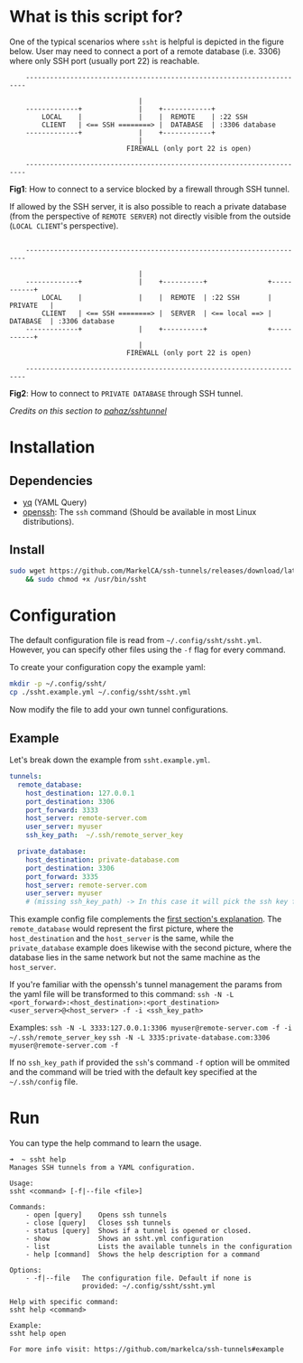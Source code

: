# What is this script for?
One of the typical scenarios where ``ssht`` is helpful is depicted in the figure below. User may need to connect a port of a remote database (i.e. 3306) where only SSH port (usually port 22) is reachable.

```
    ----------------------------------------------------------------------

                                |
    -------------+              |    +------------+
        LOCAL    |              |    |  REMOTE    | :22 SSH
        CLIENT   | <== SSH ========> |  DATABASE  | :3306 database
    -------------+              |    +------------+
                                |
                             FIREWALL (only port 22 is open)

    ----------------------------------------------------------------------
```
**Fig1**: How to connect to a service blocked by a firewall through SSH tunnel.

If allowed by the SSH server, it is also possible to reach a private database (from the perspective of ``REMOTE SERVER``) not directly visible from the outside (``LOCAL CLIENT``'s perspective). 
```

    ----------------------------------------------------------------------

                                |
    -------------+              |    +----------+               +-----------+
        LOCAL    |              |    |  REMOTE  | :22 SSH       | PRIVATE   |
        CLIENT   | <== SSH ========> |  SERVER  | <== local ==> | DATABASE  | :3306 database
    -------------+              |    +----------+               +-----------+
                                |
                             FIREWALL (only port 22 is open)

    ----------------------------------------------------------------------
```
**Fig2**: How to connect to ``PRIVATE DATABASE`` through SSH tunnel.

*Credits on this section to [pahaz/sshtunnel](https://github.com/pahaz/sshtunnel)*
# Installation
## Dependencies
- [yq](https://github.com/mikefarah/yq) (YAML Query)
- [openssh](https://www.openssh.com): The `ssh` command (Should be available in most Linux distributions).

## Install
```bash
sudo wget https://github.com/MarkelCA/ssh-tunnels/releases/download/latest/ssht -O /usr/bin/ssht \
    && sudo chmod +x /usr/bin/ssht
```

# Configuration
The default configuration file is read from `~/.config/ssht/ssht.yml`. However, you can specify other files using the `-f` flag for every command.

To create your configuration copy the example yaml:
```bash
mkdir -p ~/.config/ssht/
cp ./ssht.example.yml ~/.config/ssht/ssht.yml
```
Now modify the file to add your own tunnel configurations.

## Example
Let's break down the example from `ssht.example.yml`.

```yml
tunnels:
  remote_database:
    host_destination: 127.0.0.1
    port_destination: 3306
    port_forward: 3333
    host_server: remote-server.com
    user_server: myuser
    ssh_key_path:  ~/.ssh/remote_server_key

  private_database:
    host_destination: private-database.com
    port_destination: 3306
    port_forward: 3335
    host_server: remote-server.com
    user_server: myuser
    # (missing ssh_key_path) -> In this case it will pick the ssh key from the ~/.ssh/config file
```

This example config file complements the [first section's explanation](https://github.com/MarkelCA/ssh-tunnels/tree/master#what-is-this-script-for). The `remote_database` would represent the first picture, where the `host_destination` and the `host_server` is the same, while the `private_database` example does likewise with the second picture, where the database lies in the same network but not the same machine as the `host_server`.

If you're familiar with the openssh's tunnel management the params from the yaml file will be transformed to this command:
`ssh -N -L <port_forward>:<host_destination>:<port_destination> <user_server>@<host_server> -f -i <ssh_key_path>`

Examples:
`ssh -N -L 3333:127.0.0.1:3306 myuser@remote-server.com -f -i ~/.ssh/remote_server_key`
`ssh -N -L 3335:private-database.com:3306 myuser@remote-server.com -f`

If no `ssh_key_path` if provided the `ssh`'s command `-f` option will be ommited and the command will be tried with the default key specified at the `~/.ssh/config` file.



# Run
You can type the help command to learn the usage.
```
➜  ~ ssht help
Manages SSH tunnels from a YAML configuration.

Usage:
ssht <command> [-f|--file <file>]

Commands:
    - open [query]    Opens ssh tunnels
    - close [query]   Closes ssh tunnels
    - status [query]  Shows if a tunnel is opened or closed.
    - show            Shows an ssht.yml configuration
    - list            Lists the available tunnels in the configuration
    - help [command]  Shows the help description for a command

Options:
    - -f|--file   The configuration file. Default if none is
                  provided: ~/.config/ssht/ssht.yml

Help with specific command:
ssht help <command>

Example:
ssht help open

For more info visit: https://github.com/markelca/ssh-tunnels#example
```
